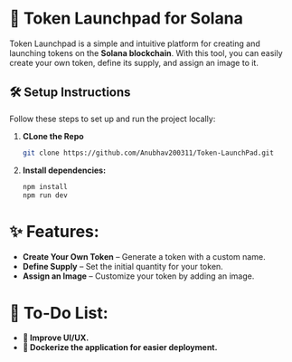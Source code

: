 # 🚀 Token Launchpad for Solana  

Token Launchpad is a simple and intuitive platform for creating and launching tokens on the **Solana blockchain**. With this tool, you can easily create your own token, define its supply, and assign an image to it.  

## 🛠️ Setup Instructions  

Follow these steps to set up and run the project locally:  

1. **CLone the Repo**
   ```sh
   git clone https://github.com/Anubhav200311/Token-LaunchPad.git
2. **Install dependencies:**  
   ```sh
   npm install
   npm run dev

# ✨ Features:

- **Create Your Own Token** – Generate a token with a custom name.  
- **Define Supply** – Set the initial quantity for your token.  
- **Assign an Image** – Customize your token by adding an image.  

# 🔨 To-Do List:

- **🎨 Improve UI/UX.**
- **🐳 Dockerize the application for easier deployment.**
